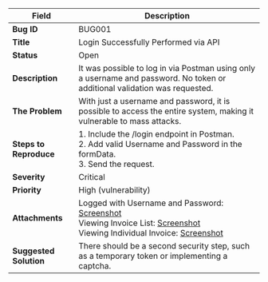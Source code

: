 | **Field**            | **Description**                                           |
|----------------------|-----------------------------------------------------------|
| **Bug ID**           | BUG001                                                    |
| **Title**            | Login Successfully Performed via API                     |
| **Status**           | Open                                                      |
| **Description**      | It was possible to log in via Postman using only a username and password. No token or additional validation was requested. |
| **The Problem**    | With just a username and password, it is possible to access the entire system, making it vulnerable to mass attacks. |
| **Steps to Reproduce**| 1. Include the /login endpoint in Postman.<br>2. Add valid Username and Password in the formData.<br>3. Send the request. |
| **Severity**         | Critical                                                  |
| **Priority**         | High (vulnerability)                                     |
| **Attachments**      | Logged with Username and Password: [Screenshot](https://ibb.co/9hf3vdw)<br>Viewing Invoice List: [Screenshot](https://ibb.co/Th2nRjv)<br>Viewing Individual Invoice: [Screenshot](https://ibb.co/5Gh0y2b) |
| **Suggested Solution**  | There should be a second security step, such as a temporary token or implementing a captcha. |